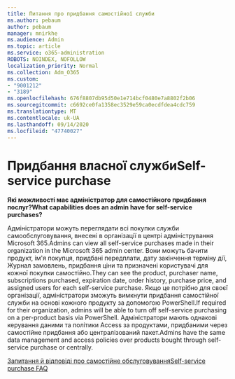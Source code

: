 ```yaml
---
title: Питання про придбання самостійної служби
ms.author: pebaum
author: pebaum
manager: mnirkhe
ms.audience: Admin
ms.topic: article
ms.service: o365-administration
ROBOTS: NOINDEX, NOFOLLOW
localization_priority: Normal
ms.collection: Adm_O365
ms.custom:
- "9001212"
- "3189"
ms.openlocfilehash: 676f8807db95d50e1e714bcf0480e7a8802f2b06
ms.sourcegitcommit: c6692ce0fa1358ec3529e59ca0ecdfdea4cdc759
ms.translationtype: MT
ms.contentlocale: uk-UA
ms.lasthandoff: 09/14/2020
ms.locfileid: "47740027"
---
```

# <a name="self-service-purchase"></a><span data-ttu-id="ecbc7-102">Придбання власної служби</span><span class="sxs-lookup"><span data-stu-id="ecbc7-102">Self-service purchase</span></span>

<span data-ttu-id="ecbc7-103">**Які можливості має адміністратор для самостійного придбання послуг?**</span><span class="sxs-lookup"><span data-stu-id="ecbc7-103">**What capabilities does an admin have for self-service purchases?**</span></span>

<span data-ttu-id="ecbc7-104">Адміністратори можуть переглядати всі покупки служби самообслуговування, внесені в організації в центрі адміністрування Microsoft 365.</span><span class="sxs-lookup"><span data-stu-id="ecbc7-104">Admins can view all self-service purchases made in their organization in the Microsoft 365 admin center.</span></span> <span data-ttu-id="ecbc7-105">Вони можуть бачити продукт, ім'я покупця, придбані передплати, дату закінчення терміну дії, Журнал замовлень, придбання ціни та призначені користувачі для кожної покупки самостійно.</span><span class="sxs-lookup"><span data-stu-id="ecbc7-105">They can see the product, purchaser name, subscriptions purchased, expiration date, order history, purchase price, and assigned users for each self-service purchase.</span></span>  <span data-ttu-id="ecbc7-106">Якщо це потрібно для своєї організації, адміністратори зможуть вимкнути придбання самостійної служби на основі кожного продукту за допомогою PowerShell.</span><span class="sxs-lookup"><span data-stu-id="ecbc7-106">If required for their organization, admins will be able to turn off self-service purchasing on a per-product basis via PowerShell.</span></span>  <span data-ttu-id="ecbc7-107">Адміністратори мають однакові керування даними та політики Access за продуктами, придбаними через самостійне придбання або централізований пакет.</span><span class="sxs-lookup"><span data-stu-id="ecbc7-107">Admins have the same data management and access policies over products bought through self-service purchase or centrally.</span></span>

[<span data-ttu-id="ecbc7-108">Запитання й відповіді про самостійне обслуговування</span><span class="sxs-lookup"><span data-stu-id="ecbc7-108">Self-service purchase FAQ</span></span>](https://aka.ms/self-service-purchase-faq)


